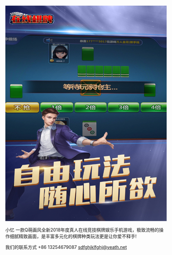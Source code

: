 ![](0x0ss-1.jpg)

小忆 一款Q萌画风全新2018年度真人在线竞技棋牌娱乐手机游戏，极致流畅的操作细腻精致画面，是丰富多元化的棋牌种类玩法更是让你爱不释手!  

我们的联系方式 +86 13254679087
sdfghjklfghj@yeath.net
